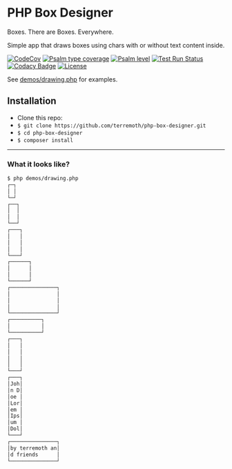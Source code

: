 # PHP Box Designer
Boxes. There are Boxes. Everywhere.  

Simple app that draws boxes using chars with or without text content inside.  

[![CodeCov](https://codecov.io/gh/terremoth/php-box-designer/graph/badge.svg?token=V73U67XRB3)](https://app.codecov.io/gh/terremoth/php-box-designer)
[![Psalm type coverage](https://shepherd.dev/github/terremoth/php-box-designer/coverage.svg)](https://shepherd.dev/github/terremoth/php-box-designer)
[![Psalm level](https://shepherd.dev/github/terremoth/php-box-designer/level.svg)](https://shepherd.dev/github/terremoth/php-box-designer)
[![Test Run Status](https://github.com/terremoth/php-box-designer/actions/workflows/workflow.yml/badge.svg?branch=main)](https://github.com/terremoth/php-box-designer/actions/workflows/workflow.yml)
[![Codacy Badge](https://app.codacy.com/project/badge/Grade/f77e487ba22943b5b199a2567f44d6af)](https://app.codacy.com/gh/terremoth/php-box-designer/dashboard?utm_source=gh&utm_medium=referral&utm_content=&utm_campaign=Badge_grade)
[![License](https://img.shields.io/github/license/terremoth/php-box-designer.svg?logo=gnu&color=41bb13)](https://github.com/terremoth/php-box-designer/blob/main/LICENSE)

See [demos/drawing.php](demos/drawing.php) for examples.

## Installation

- Clone this repo:
- `$ git clone https://github.com/terremoth/php-box-designer.git`
- `$ cd php-box-designer`
- `$ composer install`

---

### What it looks like?

```sh
$ php demos/drawing.php
┌─┐
│ │
└─┘
┌──┐
│  │
│  │
└──┘
┌───┐
│   │
│   │
│   │
└───┘
┌──────┐
│      │
│      │
└──────┘
┌───────────────┐
│               │
│               │
│               │
└───────────────┘
┌──────────┐
│          │
└──────────┘
┌───┐
│   │
│   │
│   │
│   │
└───┘
┌───┐
│Joh│
│n D│
│oe │
│Lor│
│em │
│Ips│
│um │
│Dol│
└───┘
┌───────────────┐
│by terremoth an│
│d friends      │
└───────────────┘
```
